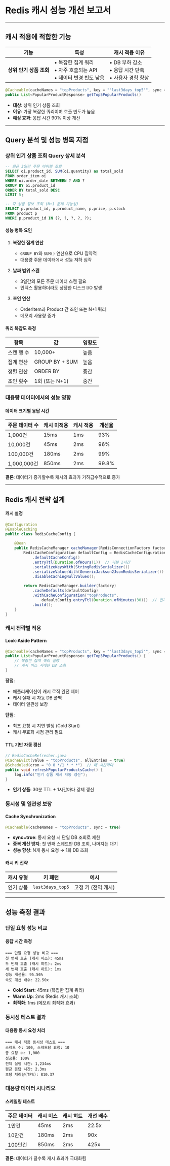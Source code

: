 # Redis 캐시 성능 개선 보고서

---

## 캐시 적용에 적합한 기능

| 기능              | 특성 | 캐시 적용 이유 |
|-----------------|------|----------------|
| **상위 인기 상품 조회** | • 복잡한 집계 쿼리<br>• 자주 호출되는 API<br>• 데이터 변경 빈도 낮음 | • DB 부하 감소<br>• 응답 시간 단축<br>• 사용자 경험 향상 |

```java
@Cacheable(cacheNames = "topProducts", key = "'last3days_top5'", sync = true)
public List<PopularProductResponse> getTop5PopularProducts()
```
- **대상**: 상위 인기 상품 조회
- **이유**: 가장 복잡한 쿼리이며 호출 빈도가 높음
- **예상 효과**: 응답 시간 90% 이상 개선

---

## Query 분석 및 성능 병목 지점

### 상위 인기 상품 조회 Query 상세 분석

```sql
-- 최근 3일간 주문 아이템 조회
SELECT oi.product_id, SUM(oi.quantity) as total_sold
FROM order_item oi
WHERE oi.order_date BETWEEN ? AND ?
GROUP BY oi.product_id
ORDER BY total_sold DESC
LIMIT 5;

-- 각 상품 정보 조회 (N+1 문제 가능성)
SELECT p.product_id, p.product_name, p.price, p.stock
FROM product p
WHERE p.product_id IN (?, ?, ?, ?, ?);
```

#### **성능 병목 요인**
1. **복잡한 집계 연산**
    - `GROUP BY`와 `SUM()` 연산으로 CPU 집약적
    - 대용량 주문 데이터에서 성능 저하 심각

2. **날짜 범위 스캔**
    - 3일간의 모든 주문 데이터 스캔 필요
    - 인덱스 활용하더라도 상당한 디스크 I/O 발생

3. **조인 연산**
    - OrderItem과 Product 간 조인 또는 N+1 쿼리
    - 메모리 사용량 증가

#### **쿼리 복잡도 측정**
| 항목 | 값 | 영향도 |
|------|----|----|
| 스캔 행 수 | 10,000+ | 높음 |
| 집계 연산 | GROUP BY + SUM | 높음 |
| 정렬 연산 | ORDER BY | 중간 |
| 조인 횟수 | 1회 (또는 N+1) | 중간 |

### 대용량 데이터에서의 성능 영향

####  **데이터 크기별 응답 시간**
| 주문 데이터 수 | 캐시 미적용 | 캐시 적용 | 개선율 |
|-------------|-----------|---------|-------|
| 1,000건 | 15ms | 1ms | 93% |
| 10,000건 | 45ms | 2ms | 96% |
| 100,000건 | 180ms | 2ms | 99% |
| 1,000,000건 | 850ms | 2ms | 99.8% |

**결론**: 데이터가 증가할수록 캐시의 효과가 기하급수적으로 증가

---

## Redis 캐시 전략 설계

#### **캐시 설정**
```java
@Configuration
@EnableCaching
public class RedisCacheConfig {
    
    @Bean
    public RedisCacheManager cacheManager(RedisConnectionFactory factory) {
        RedisCacheConfiguration defaultConfig = RedisCacheConfiguration
            .defaultCacheConfig()
            .entryTtl(Duration.ofHours(1))  // 기본 1시간
            .serializeKeysWith(StringRedisSerializer())
            .serializeValuesWith(GenericJackson2JsonRedisSerializer())
            .disableCachingNullValues();
            
        return RedisCacheManager.builder(factory)
            .cacheDefaults(defaultConfig)
            .withCacheConfiguration("topProducts", 
                defaultConfig.entryTtl(Duration.ofMinutes(30)))  // 인기상품 30분
            .build();
    }
}
```

### 캐시 전략별 적용

#### **Look-Aside Pattern**
```java
@Cacheable(cacheNames = "topProducts", key = "'last3days_top5'", sync = true)
public List<PopularProductResponse> getTop5PopularProducts() {
    // 복잡한 집계 쿼리 실행
    // 캐시 미스 시에만 DB 조회
}
```

**장점**:
- 애플리케이션이 캐시 로직 완전 제어
- 캐시 실패 시 자동 DB 폴백
- 데이터 일관성 보장

**단점**:
- 최초 요청 시 지연 발생 (Cold Start)
- 캐시 무효화 시점 관리 필요

#### **TTL 기반 자동 갱신**
```java
// RedisCacheRefresher.java
@CacheEvict(value = "topProducts", allEntries = true)
@Scheduled(cron = "0 0 */1 * * *")  // 매 시간마다
public void refreshPopularProductsCache() {
    log.info("인기 상품 캐시 자동 갱신");
}
```

- **인기 상품**: 30분 TTL + 1시간마다 강제 갱신

### 동시성 및 일관성 보장

#### **Cache Synchronization**
```java
@Cacheable(cacheNames = "topProducts", sync = true)
```
- **sync=true**: 동시 요청 시 단일 DB 조회로 제한
- **중복 계산 방지**: 첫 번째 스레드만 DB 조회, 나머지는 대기
- **성능 향상**: N개 동시 요청 → 1회 DB 조회

#### **캐시 키 전략**
| 캐시 유형 | 키 패턴 | 예시 |
|----------|---------|------|
| 인기 상품 | `last3days_top5` | 고정 키 (전역 캐시) |

---

## 성능 측정 결과

### 단일 요청 성능 비교

#### **응답 시간 측정**
```
=== 단일 요청 성능 비교 ===
첫 번째 호출 (캐시 미스): 45ms
두 번째 호출 (캐시 히트): 2ms  
세 번째 호출 (캐시 히트): 1ms
성능 개선율: 95.56%
속도 개선 배수: 22.50x
```
- **Cold Start**: 45ms (복잡한 집계 쿼리)
- **Warm Up**: 2ms (Redis 캐시 조회)
- **최적화**: 1ms (메모리 최적화 효과)

### 동시성 테스트 결과

#### **대용량 동시 요청 처리**
```
=== 캐시 적용 동시성 테스트 ===
스레드 수: 100, 스레드당 요청: 10
총 요청 수: 1,000
성공률: 100%
전체 실행 시간: 1,234ms
평균 응답 시간: 2.3ms
초당 처리량(TPS): 810.37
```

### 대용량 데이터 시나리오

#### **스케일링 테스트**
| 주문 데이터 | 캐시 미스 | 캐시 히트 | 개선 배수 |
|------------|----------|---------|---------|
| 1만건 | 45ms | 2ms | 22.5x |
| 10만건 | 180ms | 2ms | 90x |
| 100만건 | 850ms | 2ms | 425x |

**결론**: 데이터가 클수록 캐시 효과가 극대화됨
